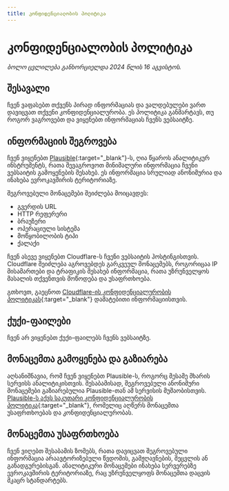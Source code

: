 ```yaml
---
title: კონფიდენციალობის პოლიტიკა
---
```


# კონფიდენციალობის პოლიტიკა

*ბოლო ცვლილება განხორციელდა 2024 წლის 16 აგვისტოს.*

## შესავალი
ჩვენ ვაფასებთ თქვენს პირად ინფორმაციას და ვალდებულები ვართ დავიცვათ თქვენი კონფიდენციალურობა. 
ეს პოლიტიკა განმარტავს, თუ როგორ ვაგროვებთ და ვიყენებთ ინფორმაციას ჩვენს ვებსაიტზე.


## ინფორმაციის შეგროვება
ჩვენ ვიყენებთ [Plausible](https://plausible.io/){:target="_blank"}-ს, ღია წყაროს ანალიტიკურ ინსტრუმენტს, 
რათა შევაგროვოთ მინიმალური ინფორმაცია ჩვენი ვებსაიტის გამოყენების შესახებ. 
ეს ინფორმაცია სრულიად ანონიმურია და ინახება ევროკავშირის ტერიტორიაზე.

შეგროვებული მონაცემები შეიძლება მოიცავდეს:

- გვერდის URL
- HTTP რეფერერი
- ბრაუზერი
- ოპერაციული სისტემა
- მოწყობილობის ტიპი
- ქალაქი


ჩვენ ასევე ვიყენებთ Cloudflare-ს ჩვენი ვებსაიტის ჰოსტინგისთვის. Cloudflare შეიძლება აგროვებდეს 
გარკვეულ მონაცემებს, როგორიცაა IP მისამართები და ტრაფიკის შესახებ ინფორმაცია, 
რათა უზრუნველყოს მასალის თქვენთვის მოწოდება და უსაფრთხოება.

გთხოვთ, გაეცნოთ [Cloudflare-ის კონფიდენციალურობის პოლიტიკას](https://www.cloudflare.com/trust-hub/privacy-and-data-protection/){:target="_blank"} დამატებითი ინფორმაციისთვის.

## ქუქი-ფაილები
ჩვენ არ ვიყენებთ ქუქი-ფაილებს ჩვენს ვებსაიტზე.

## მონაცემთა გამოყენება და გაზიარება

აღსანიშნავია, რომ ჩვენ ვიყენებთ Plausible-ს, როგორც მესამე მხარის სერვისს ანალიტიკისთვის. 
შესაბამისად, შეგროვებული ანონიმური მონაცემები გაზიარებულია Plausible-თან ამ სერვისის 
მუშაობისთვის. [Plausible-ს აქვს საკუთარი კონფიდენციალურობის პოლიტიკა](https://plausible.io/data-policy){:target="_blank"}, 
რომელიც აღწერს მონაცემთა უსაფრთხოებას და კონფიდენციალურობას.


## მონაცემთა უსაფრთხოება

ჩვენ ვიღებთ შესაბამის ზომებს, რათა დავიცვათ შეგროვებული ინფორმაცია არაავტორიზებული წვდომის, 
გამჟღავნების, შეცვლის ან განადგურებისგან. ანალიტიკური მონაცემები ინახება სერვერებზე 
ევროკავშირის ტერიტორიაზე, რაც უზრუნველყოფს მონაცემთა დაცვის მკაცრ სტანდარტებს.

